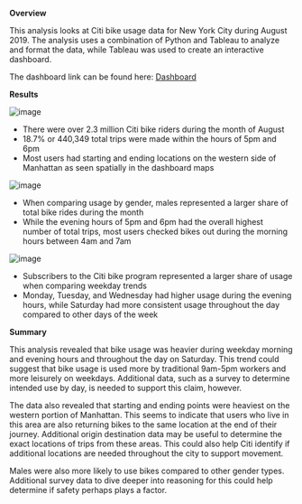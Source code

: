 **Overview**

This analysis looks at Citi bike usage data for New York City during August 2019. The analysis uses a combination of Python and Tableau to analyze and format the data, while Tableau was used to create an interactive dashboard. 

The dashboard link can be found here: [Dashboard]([https://link-url-here.org](https://public.tableau.com/app/profile/bruce.jones7168/viz/CitiBikeData_16715899033720/Story1?publish=yes))

**Results**

![image](https://user-images.githubusercontent.com/112994018/209240066-51906ad3-0904-4e10-b7ec-e963a931c277.png)

* There were over 2.3 million Citi bike riders during the month of August
* 18.7% or 440,349 total trips were made within the hours of 5pm and 6pm
* Most users had starting and ending locations on the western side of Manhattan as seen spatially in the dashboard maps

![image](https://user-images.githubusercontent.com/112994018/209240102-1f7009f4-87b5-4bbf-b636-d6253db68a4b.png)

* When comparing usage by gender, males represented a larger share of total bike rides during the month
* While the evening hours of 5pm and 6pm had the overall highest number of total trips, most users checked bikes out during the morning hours between 4am and 7am

![image](https://user-images.githubusercontent.com/112994018/209240135-599dfb18-694a-48b2-b35b-2fbc880f5daf.png)

* Subscribers to the Citi bike program represented a larger share of usage when comparing weekday trends
* Monday, Tuesday, and Wednesday had higher usage during the evening hours, while Saturday had more consistent usage throughout the day compared to other days of the week

**Summary**

This analysis revealed that bike usage was heavier during weekday morning and evening hours and throughout the day on Saturday. This trend could suggest that bike usage is used more by traditional 9am-5pm workers and more leisurely on weekdays. Additional data, such as a survey to determine intended use by day, is needed to support this claim, however. 

The data also revealed that starting and ending points were heaviest on the western portion of Manhattan. This seems to indicate that users who live in this area are also returning bikes to the same location at the end of their journey. Additional origin destination data may be useful to determine the exact locations of trips from these areas. This could also help Citi identify if additional locations are needed throughout the city to support movement. 

Males were also more likely to use bikes compared to other gender types. Additional survey data to dive deeper into reasoning for this could help determine if safety perhaps plays a factor.
